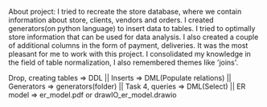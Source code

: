 About project:
I tried to recreate the store database, where we contain information about store, clients, vendors and orders. I created generators(on python language) to insert data to tables.
I tried to optimally store information that can be used for data analysis. I also created a couple of additional columns in the form of payment, deliveries.
It was the most pleasant for me to work with this project. I consolidated my knowledge in the field of table normalization, I also remembered themes like 'joins'.



Drop, creating tables => DDL || Inserts => DML(Populate relations) || Generators => generators(folder) || Task 4, queries => DML(Select) || ER model => er_model.pdf or drawIO_er_model.drawio
